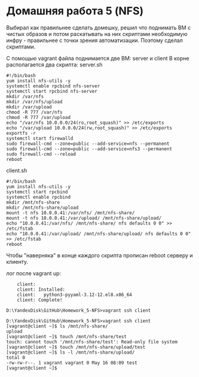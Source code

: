  # Домашняя работа 5 (NFS)

Выбирал как правильнее сделать домешку, решил что поднимать ВМ с чистых образов и потом раскатывать на них скриптами необходимую инфру - правильнее с точки зрения автоматизации. Поэтому сделал скриптами.

С помощью vagrant файла поднимается две ВМ: server и client
В корне располагается два скрипта: 
server.sh

    #!/bin/bash
    yum install nfs-utils -y
    systemctl enable rpcbind nfs-server
    systemctl start rpcbind nfs-server
    mkdir /var/nfs
    mkdir /var/nfs/upload
    mkdir /var/upload
    chmod -R 777 /var/nfs
    chmod -R 777 /var/upload
    echo "/var/nfs 10.0.0.0/24(ro,root_squash)" >> /etc/exports
    echo "/var/upload 10.0.0.0/24(rw,root_squash)" >> /etc/exports
    exportfs -r
    systemctl start firewalld
    sudo firewall-cmd --zone=public --add-service=nfs --permanent
    sudo firewall-cmd --zone=public --add-service=nfs3 --permanent
    sudo firewall-cmd --reload
    reboot

client.sh

    #!/bin/bash
    yum install nfs-utils -y
    systemctl start rpcbind
    systemctl enable rpcbind
    mkdir /mnt/nfs-share
    mkdir /mnt/nfs-share/upload
    mount -t nfs 10.0.0.41:/var/nfs/ /mnt/nfs-share/
    mount -t nfs 10.0.0.41:/var/upload/ /mnt/nfs-share/upload/
    echo "10.0.0.41:/var/nfs/ /mnt/nfs-share/ nfs defaults 0 0" >> /etc/fstab
    echo "10.0.0.41:/var/upload/ /mnt/nfs-share/upload/ nfs defaults 0 0" >> /etc/fstab
    reboot

Чтобы "наверняка" в конце каждого скрипта прописан reboot серверу и клиенту.

лог после vagrant up:

        client:
        client: Installed:
        client:   python3-pyyaml-3.12-12.el8.x86_64
        client: Complete!

    D:\YandexDisk\GitHub\Homework_5-NFS>vagrant ssh client

    D:\YandexDisk\GitHub\Homework_5-NFS>vagrant ssh client
    [vagrant@client ~]$ ls /mnt/nfs-share/
    upload
    [vagrant@client ~]$ touch /mnt/nfs-share/test
    touch: cannot touch '/mnt/nfs-share/test': Read-only file system
    [vagrant@client ~]$ touch /mnt/nfs-share/upload/test
    [vagrant@client ~]$ ls -l /mnt/nfs-share/upload/
    total 0
    -rw-rw-r--. 1 vagrant vagrant 0 May 16 08:09 test
    [vagrant@client ~]$